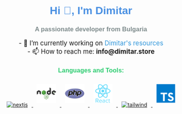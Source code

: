<div align="center">
  <h1 style="font-family: 'Arial', sans-serif; color: #4A90E2;">Hi 👋, I'm Dimitar</h1>
  <h3 style="font-family: 'Arial', sans-serif; color: #7F8C8D;">A passionate developer from Bulgaria</h3>

  <p style="font-size: 1.2em;">
    - 🔭 I’m currently working on <a href="https://github.com/dimitars-resources" style="color: #3498DB; text-decoration: none;">Dimitar's resources</a><br>
    - 📫 How to reach me: <strong>info@dimitar.store</strong>
  </p>

  <h3 style="font-family: 'Arial', sans-serif; color: #2ECC71;">Languages and Tools:</h3>
  <p>
    <a href="https://nextjs.org/" target="_blank" rel="noreferrer">
      <img src="https://cdn.worldvectorlogo.com/logos/nextjs-2.svg" alt="nextjs" width="50" height="50" style="margin: 10px;"/>
    </a>
    <a href="https://nodejs.org" target="_blank" rel="noreferrer">
      <img src="https://raw.githubusercontent.com/devicons/devicon/master/icons/nodejs/nodejs-original-wordmark.svg" alt="nodejs" width="50" height="50" style="margin: 10px;"/>
    </a>
    <a href="https://www.php.net" target="_blank" rel="noreferrer">
      <img src="https://raw.githubusercontent.com/devicons/devicon/master/icons/php/php-original.svg" alt="php" width="50" height="50" style="margin: 10px;"/>
    </a>
    <a href="https://reactjs.org/" target="_blank" rel="noreferrer">
      <img src="https://raw.githubusercontent.com/devicons/devicon/master/icons/react/react-original-wordmark.svg" alt="react" width="50" height="50" style="margin: 10px;"/>
    </a>
    <a href="https://tailwindcss.com/" target="_blank" rel="noreferrer">
      <img src="https://www.vectorlogo.zone/logos/tailwindcss/tailwindcss-icon.svg" alt="tailwind" width="50" height="50" style="margin: 10px;"/>
    </a>
    <a href="https://www.typescriptlang.org/" target="_blank" rel="noreferrer">
      <img src="https://raw.githubusercontent.com/devicons/devicon/master/icons/typescript/typescript-original.svg" alt="typescript" width="50" height="50" style="margin: 10px;"/>
    </a>
  </p>
</div>
